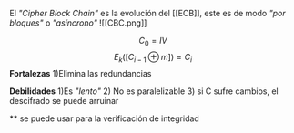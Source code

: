 El *"Cipher Block Chain"*  es la evolución del [[ECB]], este es de modo *"por bloques"*  o *"asíncrono"*
![[CBC.png]]

$$
C_0=IV
$$ 
$$
E_k([C_{i-1} \oplus m])=C_i
$$
**Fortalezas**
	1)Elimina las redundancias

**Debilidades**
	1)Es *"lento"*
	2) No es paralelizable
	3) si C sufre cambios, el descifrado se puede arruinar
 
 ** se puede usar para la verificación de integridad  